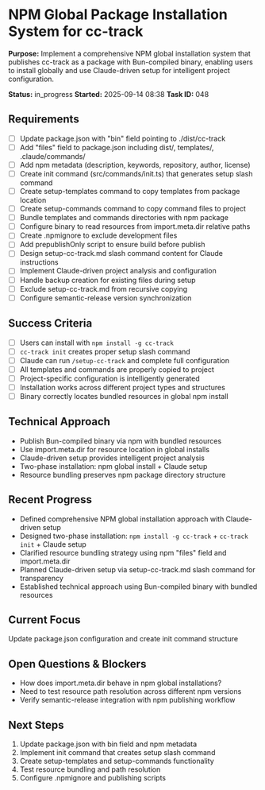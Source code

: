 # NPM Global Package Installation System for cc-track

**Purpose:** Implement a comprehensive NPM global installation system that publishes cc-track as a package with Bun-compiled binary, enabling users to install globally and use Claude-driven setup for intelligent project configuration.

**Status:** in_progress
**Started:** 2025-09-14 08:38
**Task ID:** 048

## Requirements
- [ ] Update package.json with "bin" field pointing to ./dist/cc-track
- [ ] Add "files" field to package.json including dist/, templates/, .claude/commands/
- [ ] Add npm metadata (description, keywords, repository, author, license)
- [ ] Create init command (src/commands/init.ts) that generates setup slash command
- [ ] Create setup-templates command to copy templates from package location
- [ ] Create setup-commands command to copy command files to project
- [ ] Bundle templates and commands directories with npm package
- [ ] Configure binary to read resources from import.meta.dir relative paths
- [ ] Create .npmignore to exclude development files
- [ ] Add prepublishOnly script to ensure build before publish
- [ ] Design setup-cc-track.md slash command content for Claude instructions
- [ ] Implement Claude-driven project analysis and configuration
- [ ] Handle backup creation for existing files during setup
- [ ] Exclude setup-cc-track.md from recursive copying
- [ ] Configure semantic-release version synchronization

## Success Criteria
- [ ] Users can install with `npm install -g cc-track`
- [ ] `cc-track init` creates proper setup slash command
- [ ] Claude can run `/setup-cc-track` and complete full configuration
- [ ] All templates and commands are properly copied to project
- [ ] Project-specific configuration is intelligently generated
- [ ] Installation works across different project types and structures
- [ ] Binary correctly locates bundled resources in global npm install

## Technical Approach
- Publish Bun-compiled binary via npm with bundled resources
- Use import.meta.dir for resource location in global installs
- Claude-driven setup provides intelligent project analysis
- Two-phase installation: npm global install + Claude setup
- Resource bundling preserves npm package directory structure

## Recent Progress
- Defined comprehensive NPM global installation approach with Claude-driven setup
- Designed two-phase installation: `npm install -g cc-track` + `cc-track init` + Claude setup
- Clarified resource bundling strategy using npm "files" field and import.meta.dir
- Planned Claude-driven setup via setup-cc-track.md slash command for transparency
- Established technical approach using Bun-compiled binary with bundled resources

## Current Focus
Update package.json configuration and create init command structure

## Open Questions & Blockers
- How does import.meta.dir behave in npm global installations?
- Need to test resource path resolution across different npm versions
- Verify semantic-release integration with npm publishing workflow

## Next Steps
1. Update package.json with bin field and npm metadata
2. Implement init command that creates setup slash command
3. Create setup-templates and setup-commands functionality
4. Test resource bundling and path resolution
5. Configure .npmignore and publishing scripts

<!-- github_issue: 37 -->
<!-- github_url: https://github.com/cahaseler/cc-track/issues/37 -->
<!-- issue_branch: 37-npm-global-package-installation-system-for-cc-track -->